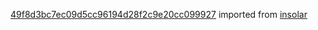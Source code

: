 [49f8d3bc7ec09d5cc96194d28f2c9e20cc099927](https://github.com/insolar/insolar/commit/49f8d3bc7ec09d5cc96194d28f2c9e20cc099927) imported from [insolar](https://github.com/insolar/insolar)
